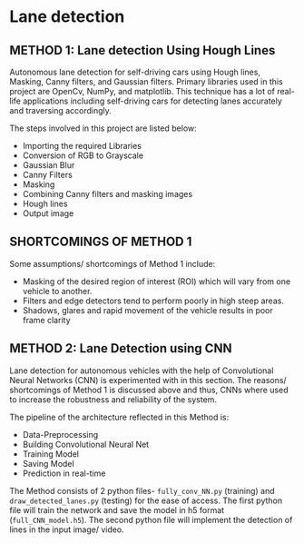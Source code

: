 # Lane detection 
## METHOD 1: Lane detection Using Hough Lines

Autonomous lane detection for self-driving cars using Hough lines, Masking, Canny filters, and Gaussian filters. Primary libraries used in this project are OpenCv, NumPy, and matplotlib. This technique has a lot of real-life applications including self-driving cars for detecting lanes accurately and traversing accordingly.<br>

The steps involved in this project are listed below:
<ul>
  <li>Importing the required Libraries</li>
  <li>Conversion of RGB to Grayscale</li>
  <li>Gaussian Blur</li>
  <li>Canny Filters</li>
  <li>Masking</li>
  <li>Combining Canny filters and masking images</li>
  <li>Hough lines</li>
  <li>Output image</li>
</ul>

## SHORTCOMINGS OF METHOD 1

Some assumptions/ shortcomings of Method 1 include: 
<ul>
  <li> Masking of the desired region of interest (ROI) which will vary from one vehicle to another. </li>
  <li> Filters and edge detectors tend to perform poorly in high steep areas.</li>
  <li> Shadows, glares and rapid movement of the vehicle results in poor frame clarity</li>
</ul>
  
## METHOD 2: Lane Detection using CNN

Lane detection for autonomous vehicles with the help of Convolutional Neural Networks (CNN) is experimented with in this section. The reasons/ shortcomings of Method 1 is discussed above and thus, CNNs where used to increase the robustness and reliability of the system.<br>

The pipeline of the architecture reflected in this Method is:

<ul>
  <li>Data-Preprocessing</li>
  <li>Building Convolutional Neural Net</li>
  <li>Training Model</li>
  <li>Saving Model</li>
  <li>Prediction in real-time</li>
</ul>
  
The Method consists of 2 python files- ```fully_conv_NN.py``` (training) and ```draw_detected_lanes.py``` (testing) for the ease of access. The first python file will train the network and save the model in h5 format (```full_CNN_model.h5```). The second python file will implement the detection of lines in the input image/ video.
